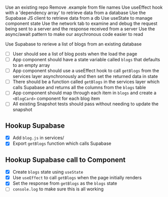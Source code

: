 Use an existing repo
Remove .example from file names
Use useEffect hook with a 'dependency array' to retrieve data from a database
Use the Supabase JS client to retrieve data from a db
Use useState to manage component state
Use the network tab to examine and debug the request being sent to a server and the response received from a server
Use the async/await pattern to make our asychronous code easier to read

Use Supabase to rerieve a list of blogs from an existing database

- [ ] User should see a list of blog posts when the load the page
- [ ] App component should have a state variable called `blogs` that defaults to an empty array
- [ ] App component should use a useEffect hook to call `getBlogs` from the services layer asynchronously and then set the returned data in state
- [ ] There should be a function called `getBlogs` in the services layer which calls Supabase and returns all the columns from the `blogs` table
- [ ] App component should map through each item in `blogs` and create a `<BlogCard>` component for each blog item
- [ ] All existing Snapshot tests should pass without needing to update the snapshot

## Hookup Supabase

- [x] Add `blog.js` in services/
- [x] Export `getBlogs` function which calls Supabase

## Hookup Supabase call to Component

- [x] Create `blogs` state using `useState`
- [x] Use `useEffect` to call `getBlogs` when the page initially renders
- [x] Set the response from `getBlogs` as the `blogs` state
- [ ] `console.log` to make sure this is all working
